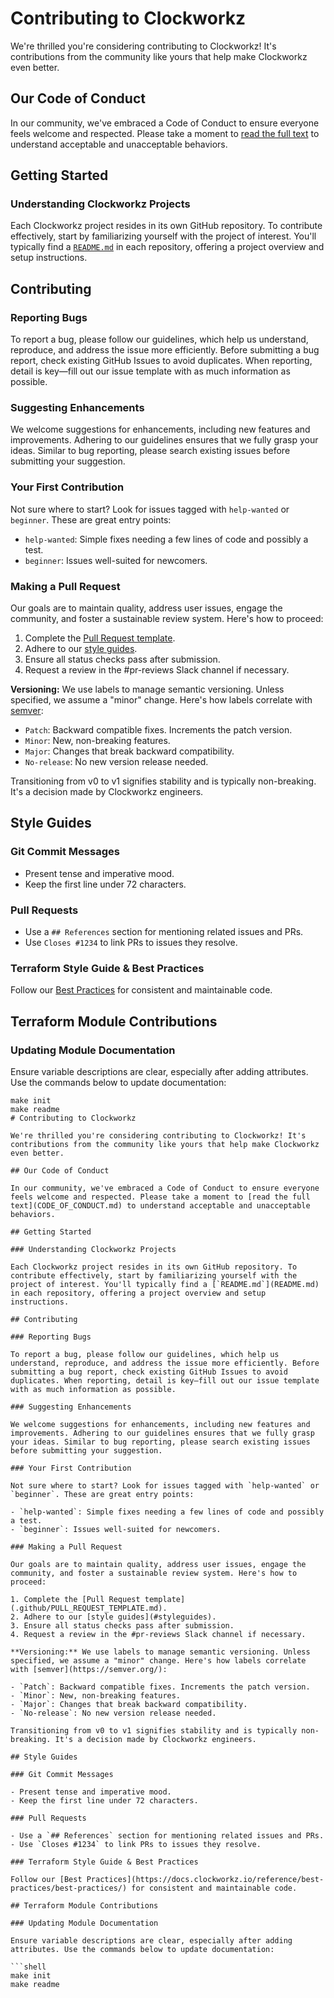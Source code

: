 # Contributing to Clockworkz

We're thrilled you're considering contributing to Clockworkz! It's contributions from the community like yours that help make Clockworkz even better.

## Our Code of Conduct

In our community, we've embraced a Code of Conduct to ensure everyone feels welcome and respected. Please take a moment to [read the full text](CODE_OF_CONDUCT.md) to understand acceptable and unacceptable behaviors.

## Getting Started

### Understanding Clockworkz Projects

Each Clockworkz project resides in its own GitHub repository. To contribute effectively, start by familiarizing yourself with the project of interest. You'll typically find a [`README.md`](README.md) in each repository, offering a project overview and setup instructions.

## Contributing

### Reporting Bugs

To report a bug, please follow our guidelines, which help us understand, reproduce, and address the issue more efficiently. Before submitting a bug report, check existing GitHub Issues to avoid duplicates. When reporting, detail is key—fill out our issue template with as much information as possible.

### Suggesting Enhancements

We welcome suggestions for enhancements, including new features and improvements. Adhering to our guidelines ensures that we fully grasp your ideas. Similar to bug reporting, please search existing issues before submitting your suggestion.

### Your First Contribution

Not sure where to start? Look for issues tagged with `help-wanted` or `beginner`. These are great entry points:

- `help-wanted`: Simple fixes needing a few lines of code and possibly a test.
- `beginner`: Issues well-suited for newcomers.

### Making a Pull Request

Our goals are to maintain quality, address user issues, engage the community, and foster a sustainable review system. Here's how to proceed:

1. Complete the [Pull Request template](.github/PULL_REQUEST_TEMPLATE.md).
2. Adhere to our [style guides](#styleguides).
3. Ensure all status checks pass after submission.
4. Request a review in the #pr-reviews Slack channel if necessary.

**Versioning:** We use labels to manage semantic versioning. Unless specified, we assume a "minor" change. Here's how labels correlate with [semver](https://semver.org/):

- `Patch`: Backward compatible fixes. Increments the patch version.
- `Minor`: New, non-breaking features.
- `Major`: Changes that break backward compatibility.
- `No-release`: No new version release needed.

Transitioning from v0 to v1 signifies stability and is typically non-breaking. It's a decision made by Clockworkz engineers.

## Style Guides

### Git Commit Messages

- Present tense and imperative mood.
- Keep the first line under 72 characters.

### Pull Requests

- Use a `## References` section for mentioning related issues and PRs.
- Use `Closes #1234` to link PRs to issues they resolve.

### Terraform Style Guide & Best Practices

Follow our [Best Practices](https://docs.clockworkz.io/reference/best-practices/best-practices/) for consistent and maintainable code.

## Terraform Module Contributions

### Updating Module Documentation

Ensure variable descriptions are clear, especially after adding attributes. Use the commands below to update documentation:

```shell
make init
make readme
# Contributing to Clockworkz

We're thrilled you're considering contributing to Clockworkz! It's contributions from the community like yours that help make Clockworkz even better.

## Our Code of Conduct

In our community, we've embraced a Code of Conduct to ensure everyone feels welcome and respected. Please take a moment to [read the full text](CODE_OF_CONDUCT.md) to understand acceptable and unacceptable behaviors.

## Getting Started

### Understanding Clockworkz Projects

Each Clockworkz project resides in its own GitHub repository. To contribute effectively, start by familiarizing yourself with the project of interest. You'll typically find a [`README.md`](README.md) in each repository, offering a project overview and setup instructions.

## Contributing

### Reporting Bugs

To report a bug, please follow our guidelines, which help us understand, reproduce, and address the issue more efficiently. Before submitting a bug report, check existing GitHub Issues to avoid duplicates. When reporting, detail is key—fill out our issue template with as much information as possible.

### Suggesting Enhancements

We welcome suggestions for enhancements, including new features and improvements. Adhering to our guidelines ensures that we fully grasp your ideas. Similar to bug reporting, please search existing issues before submitting your suggestion.

### Your First Contribution

Not sure where to start? Look for issues tagged with `help-wanted` or `beginner`. These are great entry points:

- `help-wanted`: Simple fixes needing a few lines of code and possibly a test.
- `beginner`: Issues well-suited for newcomers.

### Making a Pull Request

Our goals are to maintain quality, address user issues, engage the community, and foster a sustainable review system. Here's how to proceed:

1. Complete the [Pull Request template](.github/PULL_REQUEST_TEMPLATE.md).
2. Adhere to our [style guides](#styleguides).
3. Ensure all status checks pass after submission.
4. Request a review in the #pr-reviews Slack channel if necessary.

**Versioning:** We use labels to manage semantic versioning. Unless specified, we assume a "minor" change. Here's how labels correlate with [semver](https://semver.org/):

- `Patch`: Backward compatible fixes. Increments the patch version.
- `Minor`: New, non-breaking features.
- `Major`: Changes that break backward compatibility.
- `No-release`: No new version release needed.

Transitioning from v0 to v1 signifies stability and is typically non-breaking. It's a decision made by Clockworkz engineers.

## Style Guides

### Git Commit Messages

- Present tense and imperative mood.
- Keep the first line under 72 characters.

### Pull Requests

- Use a `## References` section for mentioning related issues and PRs.
- Use `Closes #1234` to link PRs to issues they resolve.

### Terraform Style Guide & Best Practices

Follow our [Best Practices](https://docs.clockworkz.io/reference/best-practices/best-practices/) for consistent and maintainable code.

## Terraform Module Contributions

### Updating Module Documentation

Ensure variable descriptions are clear, especially after adding attributes. Use the commands below to update documentation:

```shell
make init
make readme
